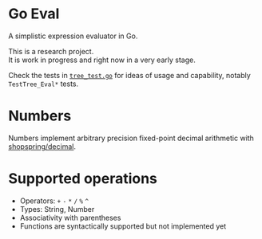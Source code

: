 # Go Eval

A simplistic expression evaluator in Go.

This is a research project.\
It is work in progress and right now in a very early stage.

Check the tests in [`tree_test.go`](tree_test.go) for ideas of usage and capability, notably `TestTree_Eval*` tests.

# Numbers

Numbers implement arbitrary precision fixed-point decimal arithmetic with [shopspring/decimal](https://github.com/shopspring/decimal).

# Supported operations

* Operators: `+` `-` `*` `/` `%` `^`
* Types: String, Number
* Associativity with parentheses
* Functions are syntactically supported but not implemented yet

